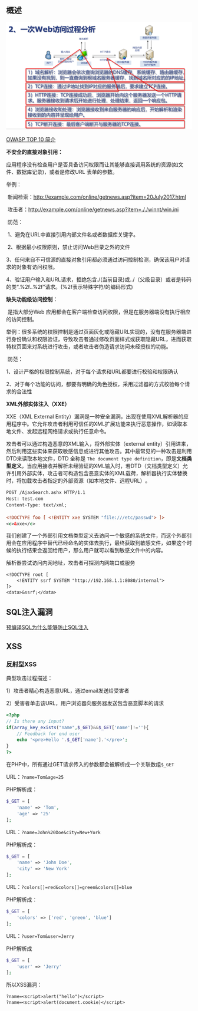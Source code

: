 ## 概述

<img src="assets/image-20250616185909646.png" alt="image-20250616185909646" style="zoom:67%;" />

[OWASP TOP 10 简介](https://firmianay.gitbooks.io/ctf-all-in-one/content/doc/1.4.5_owasp_basic.html)

**不安全的直接对象引用：**

​	应用程序没有检查用户是否具备访问权限而让其能够直接调用系统的资源(如文件、数据库记录)，或者是修改URL 表单的参数。

举例：

​	新闻检索：http://example.com/online/getnews.asp?item=20July2017.html

​	攻击者：http://example.com/online/getnews.asp?item=././winnt/win.ini

​	防范：

​		1、避免在URL中直接引用内部文件名或者数据库关键字。

​		2、根据最小权限原则，禁止访问Web目录之外的文件

​		3、任何来自不可信源的直接对象引用都必须通过访问控制检测，确保该用户对请求的对象有访问权限。

​		4、验证用户输入和URL请求，拒绝包含./(当前目录)或../（父级目录）或者是转码的类“.%2f..%2f”请求。(%2f表示特殊字符/的编码形式)

**缺失功能级访问控制：**

​	是指大部分Web 应用都会在客户端检查访问权限，但是在服务器端没有执行相应的访问控制。

​	举例：很多系统的权限控制是通过页面灰化或隐藏URL实现的，没有在服务器端进行身份确认和权限验证，导致攻击者通过修改页面样式或获取隐藏URL，进而获取特权页面来对系统进行攻击，或者攻击者伪造请求访问未经授权的功能。

​	防范：

​		1、设计严格的权限控制系统，对于每个请求和URL都要进行校验和权限确认

​		2、对于每个功能的访问，都要有明确的角色授权，采用过滤器的方式校验每个请求的合法性

**XML外部实体注入（XXE）**

XXE（XML External Entity）漏洞是一种安全漏洞，出现在使用XML解析器的应用程序中。它允许攻击者利用可信任的XML扩展功能来执行恶意操作，如读取本地文件、发起远程网络请求或执行任意命令。      

攻击者可以通过构造恶意的XML输入，将外部实体（external entity）引用进来，然后利用这些实体来获取敏感信息或进行其他攻击。其中最常见的一种攻击是利用DTD来读取本地文件，DTD 全称是 `The document type definition`，即是**文档类型定义**，当应用接收并解析‌未经验证的XML输入‌时，若DTD（文档类型定义）允许引用外部实体，攻击者可构造包含恶意实体的XML载荷‌，解析器执行实体替换时，将加载攻击者指定的外部资源（如本地文件、远程URL）‌。

```xml
POST /AjaxSearch.ashx HTTP/1.1
Host: test.com
Content-Type: text/xml;

<!DOCTYPE foo [ <!ENTITY xxe SYSTEM "file:///etc/passwd"> ]>
<c>&xxe</c>
```

我们创建了一个外部引用文档类型定义去访问一个敏感的系统文件，而这个外部引用会在应用程序中替代已经命名的实体去执行，最终获取到敏感文件，如果这个时候的执行结果会返回给用户，那么用户就可以看到敏感文件中的内容。



解析器尝试访问内网地址，攻击者可探测内网端口或服务

```
<!DOCTYPE root [
	<!ENTITY ssrf SYSTEM "http://192.168.1.1:8080/internal">
]>
<data>&ssrf;</data>
```



## SQL注入漏洞

[预编译SQL为什么能够防止SQL注入](https://www.cnblogs.com/Createsequence/p/16963891.html)

## XSS

### 反射型XSS

典型攻击过程描述：

1）攻击者精心构造恶意URL，通过email发送给受害者

2）受害者单击该URL，用户浏览器向服务器发送包含恶意脚本的请求



```php
<?php
// Is there any input?
if(array_key_exists("name",$_GET)&&$_GET['name']!=''){
    // Feedback for end user
    echo '<pre>Hello '.$_GET['name'].'</pre>';
}
?>
```

在PHP中，所有通过GET请求传入的参数都会被解析成一个关联数组`$_GET`

URL：`?name=Tom&age=25`

PHP解析成：

```php
$_GET = [
    'name' => 'Tom',
    'age' => '25'
];
```

URL：`?name=John%20Doe&city=New+York`

PHP解析成：

```php
$_GET = [
    'name' => 'John Doe',
    'city' => 'New York'
];
```

URL：`?colors[]=red&colors[]=green&colors[]=blue`

PHP解析成：

```php
$_GET = [
    'colors' => ['red', 'green', 'blue']
];
```

URL：`?user=Tom&user=Jerry`

PHP解析成

```php
$_GET = [
    'user' => 'Jerry'
];
```

所以XSS漏洞：

```
?name=<script>alert("hello")</script>
?name=<script>alert(document.cookie)</script>
```


